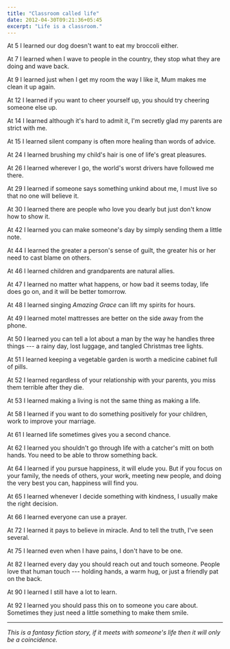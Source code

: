 ```yaml
---
title: "Classroom called life"
date: 2012-04-30T09:21:36+05:45
excerpt: "Life is a classroom."
---
```


At 5 I learned our dog doesn't want to eat my broccoli either.

At 7 I learned when I wave to people in the country, they stop what they are doing and wave back.

At 9 I learned just when I get my room the way I like it, Mum makes me clean it up again.

At 12 I learned if you want to cheer yourself up, you should try cheering someone else up.

At 14 I learned although it's hard to admit it, I'm secretly glad my parents are strict with me.

At 15 I learned silent company is often more healing than words of advice.

At 24 I learned brushing my child's hair is one of life's great pleasures.

At 26 I learned wherever I go, the world's worst drivers have followed me there.

At 29 I learned if someone says something unkind about me, I must live so that no one will believe it.

At 30 I learned there are people who love you dearly but just don't know how to show it.

At 42 I learned you can make someone's day by simply sending them a little note.

At 44 I learned the greater a person's sense of guilt, the greater his or her need to cast blame on others.

At 46 I learned children and grandparents are natural allies.

At 47 I learned no matter what happens, or how bad it seems today, life does go on, and it will be better tomorrow.

At 48 I learned singing _Amazing Grace_ can lift my spirits for hours.

At 49 I learned motel mattresses are better on the side away from the phone.

At 50 I learned you can tell a lot about a man by the way he handles three things --- a rainy day, lost luggage, and tangled Christmas tree lights.

At 51 I learned keeping a vegetable garden is worth a medicine cabinet full of pills.

At 52 I learned regardless of your relationship with your parents, you miss them terrible after they die.

At 53 I learned making a living is not the same thing as making a life.

At 58 I learned if you want to do something positively for your children, work to improve your marriage.

At 61 I learned life sometimes gives you a second chance.

At 62 I learned you shouldn't go through life with a catcher's mitt on both hands. You need to be able to throw something back.

At 64 I learned if you pursue happiness, it will elude you. But if you focus on your family, the needs of others, your work, meeting new people, and doing the very best you can, happiness will find you.

At 65 I learned whenever I decide something with kindness, I usually make the right decision.

At 66 I learned everyone can use a prayer.

At 72 I learned it pays to believe in miracle. And to tell the truth, I've seen several.

At 75 I learned even when I have pains, I don't have to be one.

At 82 I learned every day you should reach out and touch someone. People love that human touch --- holding hands, a warm hug, or just a friendly pat on the back.

At 90 I learned I still have a lot to learn.

At 92 I learned you should pass this on to someone you care about. Sometimes they just need a little something to make them smile.

---

_This is a fantasy fiction story, if it meets with someone's life then it will only be a coincidence._
